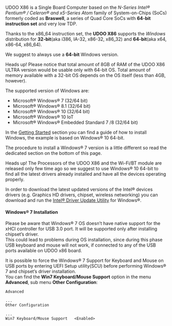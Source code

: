 UDOO X86 is a Single Board Computer based on the *N-Series Intel® Pentium® / Celeron® and x5-Series Atom* family of System-on-Chips (SoCs) formerly coded as **Braswell**, a series of Quad Core SoCs with **64-bit instruction set** and very low TDP.

Thanks to the x86_64 instruction set, the **UDOO X86** supports the *Windows* distribution for **32-bit**(aka i386, IA-32, x86-32, x86_32) and **64-bit**(aka x64, x86-64, x86_64).

We suggest to always use a **64-bit** Windows version.

<span class="label label-warning">Heads up!</span> Please notice that total amount of 8GB of RAM of the UDOO X86 ULTRA version would be usable only with 64-bit OS. Total amount of memory available with a 32-bit OS depends on the OS itself (less than 4GB, however).

The supported version of Windows are:
* Microsoft® Windows® 7 (32/64 bit)
* Microsoft® Windows® 8.1 (32/64 bit)
* Microsoft® Windows® 10 (32/64 bit)
* Microsoft® Windows® 10 IoT
* Microsoft® Windows® Embedded Standard 7 /8 (32/64 bit)

In the [Getting Started](https://www.udoo.org/get-started-x86/) section you can find a guide of how to install Windows, the example is based on Windows® 10 64-bit.

The procedure to install a Windows® 7 version is a little different so read the dedicated section on the bottom of this page.

<span class="label label-warning">Heads up!</span> The Processors of the UDOO X86  and the Wi-Fi/BT module are released only few time ago so we suggest to use Windows&reg; 10 64-bit to find all the latest drivers already installed and have all the devices operating properly.

In order to download the latest updated versions of the Intel&reg; devices drivers (e.g. Graphics HD drivers, chipset, wireless networking) you can download and run the [Intel® Driver Update Utility](https://downloadcenter.intel.com/download/24345/Intel-Driver-Update-Utility) for Windows&reg;.

#### Windows® 7 Installation

Please be aware that Windows® 7 OS doesn’t have native support for the xHCI controller for USB 3.0 port. It will be supported only after installing chipset’s driver.  
This could lead to problems during OS installation, since during this phase USB keyboard and mouse will not work, if connected to any of the USB ports available on UDOO x86 board.

It is possible to force the Windows® 7 Support for Keyboard and Mouse on USB ports by entering UEFI Setup utility(SCU) before performing Windows® 7 and chipset’s driver installation.  
You can find the **Win7 Keyboard/Mouse Support** option in the menu **Advanced**, sub menu **Other
Configuration**:

    Advanced

    ...
    Other Configuration

    ...
    Win7 Keyboard/Mouse Support   <Enabled>
